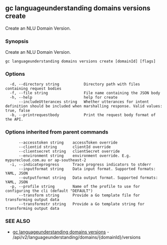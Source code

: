 ## gc languageunderstanding domains versions create

Create an NLU Domain Version.

### Synopsis

Create an NLU Domain Version.

```
gc languageunderstanding domains versions create [domainId] [flags]
```

### Options

```
  -d, --directory string           Directory path with files containing request bodies
  -f, --file string                File name containing the JSON body
  -h, --help                       help for create
      --includeUtterances string   Whether utterances for intent definition should be included when marshalling response. Valid values: true, false
  -b, --printrequestbody           Print the request body format of the API.
```

### Options inherited from parent commands

```
      --accesstoken string    accessToken override
      --clientid string       clientId override
      --clientsecret string   clientSecret override
      --environment string    environment override. E.g. mypurecloud.com.au or ap-southeast-2
  -i, --indicateprogress      Trace progress indicators to stderr
      --inputformat string    Data input format. Supported formats: YAML, JSON
      --outputformat string   Data output format. Supported formats: YAML, JSON
  -p, --profile string        Name of the profile to use for configuring the cli (default "DEFAULT")
      --transform string      Provide a Go template file for transforming output data
      --transformstr string   Provide a Go template string for transforming output data
```

### SEE ALSO

* [gc languageunderstanding domains versions](gc_languageunderstanding_domains_versions.html)	 - /api/v2/languageunderstanding/domains/{domainId}/versions



